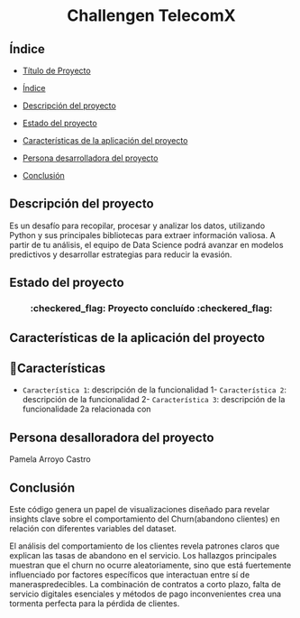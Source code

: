 <h1 align = "center"> Challengen TelecomX </h1>

<h2>Índice</h2>

* [Título de Proyecto](#Título-de-Proyecto)

* [Índice](#Índice)

* [Descripción del proyecto](#descripción-del-proyecto)

* [Estado del proyecto](#Estado-del-proyecto)

* [Características de la aplicación del proyecto](#Características-de-la-aplicación-del-proyecto)

* [Persona desarrolladora del proyecto](#Persona-desarrolladora-del-proyecto)

* [Conclusión](#Conclusión)

<h2>Descripción del proyecto</h2>

Es un desafío para recopilar, procesar y analizar los datos, utilizando Python y sus principales bibliotecas para extraer información valiosa. A partir de tu análisis, el equipo de Data Science podrá avanzar en modelos predictivos y desarrollar estrategias para reducir la evasión.

<h2>Estado del proyecto</h2>

<h3 align="center">
:checkered_flag: Proyecto concluído :checkered_flag:
</h3>

<h2>Características de la aplicación del proyecto</h2>

## :hammer:Características
- `Característica 1`: descripción de la funcionalidad 1- `Característica 2`: descripción de la funcionalidad 2- `Característica 3`: descripción de la funcionalidade 2a relacionada con

<h2>Persona desalloradora del proyecto</h2>

Pamela Arroyo Castro

<h2>Conclusión</h2>

Este código genera un papel de visualizaciones diseñado para revelar insights clave sobre el comportamiento del Churn(abandono clientes) en relación con diferentes variables del dataset.

El análisis del comportamiento de los clientes revela patrones claros que explican las tasas de abandono en el servicio. Los hallazgos principales muestran que el churn no ocurre aleatoriamente, sino que está fuertemente influenciado por factores específicos que interactuan entre sí de maneraspredecibles. La combinación de contratos a corto plazo, falta de servicio digitales esenciales y métodos de pago inconvenientes crea una tormenta perfecta para la pérdida de clientes.
